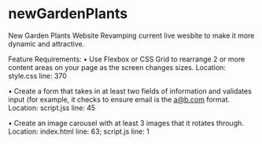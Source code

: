 # newGardenPlants
New Garden Plants Website
Revamping current live wesbite to make it more dynamic and attractive. 

Feature Requirements: 
•	Use Flexbox or CSS Grid to rearrange 2 or more content areas on your page as the screen changes sizes.   Location: style.css  line: 370

•	Create a form that takes in at least two fields of information and validates input (for example, it checks to ensure email is the a@b.com format.   
  Location: script.jss  line: 45

  •	Create an image carousel with at least 3 images that it rotates through.
    Location: index.html  line: 63; script.js  line: 1

